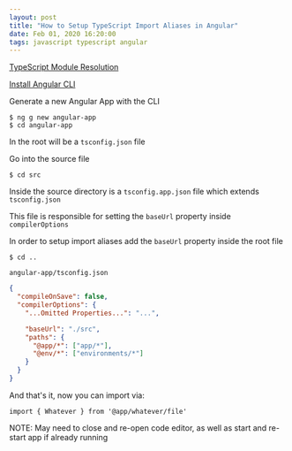 ```yaml
---
layout: post
title: "How to Setup TypeScript Import Aliases in Angular"
date: Feb 01, 2020 16:20:00
tags: javascript typescript angular
---
```


[TypeScript Module Resolution](https://www.typescriptlang.org/docs/handbook/module-resolution.html)

[Install Angular CLI](https://cli.angular.io/)

Generate a new Angular App with the CLI
```console
$ ng g new angular-app
$ cd angular-app
```

In the root will be a `tsconfig.json` file

Go into the source file
```console
$ cd src
```
Inside the source directory is a `tsconfig.app.json` file which extends `tsconfig.json`

This file is responsible for setting the `baseUrl` property inside `compilerOptions`

In order to setup import aliases add the `baseUrl` property inside the root file
```console
$ cd ..
```

`angular-app/tsconfig.json`
```json
{
  "compileOnSave": false,
  "compilerOptions": {
    "...Omitted Properties...": "...",

    "baseUrl": "./src",
    "paths": {
      "@app/*": ["app/*"],
      "@env/*": ["environments/*"]
    }
  }
}
```

And that's it, now you can import via:

`import { Whatever } from '@app/whatever/file'`

NOTE: May need to close and re-open code editor, as well as start and re-start app
if already running